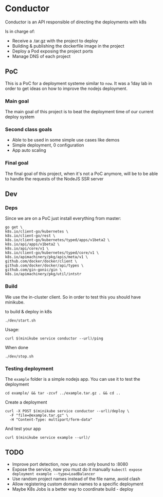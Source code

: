 # Conductor

Conductor is an API responsible of directing the deployments with k8s

Is in charge of:

- Receive a .tar.gz with the project to deploy
- Building & publishing the dockerfile image in the project
- Deploy a Pod exposing the project ports
- Manage DNS of each project


## PoC

This is a PoC for a deployment systeme similar to `now`.
It was a 1day lab in order to get ideas on how to improve the nodejs deployment.


### Main goal

The main goal of this project is to beat the deployment time of our current deploy system

### Second class goals

- Able to be used in some simple use cases like demos
- Simple deployment, 0 configuration
- App auto scaling

### Final goal

The final goal of this project, when it's not a PoC anymore, will be to be able to handle the requests of the NodeJS SSR server

## Dev

### Deps

Since we are on a PoC just install everything from master:

```
go get \
k8s.io/client-go/kubernetes \
k8s.io/client-go/rest \
k8s.io/client-go/kubernetes/typed/apps/v1beta2 \
k8s.io/api/apps/v1beta2 \
k8s.io/api/core/v1 \
k8s.io/client-go/kubernetes/typed/core/v1 \
k8s.io/apimachinery/pkg/apis/meta/v1 \
github.com/docker/docker/client \
github.com/docker/docker/api/types \
github.com/gin-gonic/gin \
k8s.io/apimachinery/pkg/util/intstr
```

### Build

We use the in-cluster client. So in order to test this you should have minikube.

to build & deploy in k8s

```
./dev/start.sh
```

Usage:

```
curl $(minikube service conductor --url)/ping
```

When done

```
./dev/stop.sh
```

### Testing deployment

The `example` folder is a simple nodejs app. You can use it to test the deployment

```
cd example/ && tar -zcvf ../example.tar.gz . && cd ..
```

Create a deployment

```
curl -X POST $(minikube service conductor --url)/deploy \
  -F "file=@example.tar.gz" \
  -H "Content-Type: multipart/form-data"
```

And test your app

```
curl $(minikube service example --url)/
```

## TODO

- Improve port detection, now you can only bound to :8080
- Expose the service, now you must do it manually `kubectl expose deployment example --type=LoadBalancer`
- Use random project names instead of the file name, avoid clash
- Allow registering custom domain names to a specific deployment
- Maybe K8s Jobs is a better way to coordinate build - deploy

